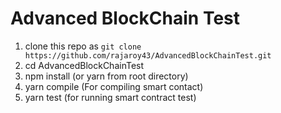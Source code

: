 # Advanced BlockChain Test

1. clone this repo as `git clone https://github.com/rajaroy43/AdvancedBlockChainTest.git `
2. cd AdvancedBlockChainTest
3. npm install (or yarn from root directory)
4. yarn compile (For compiling smart contact)
5. yarn test (for running smart contract  test)